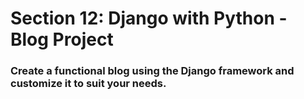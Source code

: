 # Section 12: Django with Python - Blog Project
### Create a functional blog using the Django framework and customize it to suit your needs.